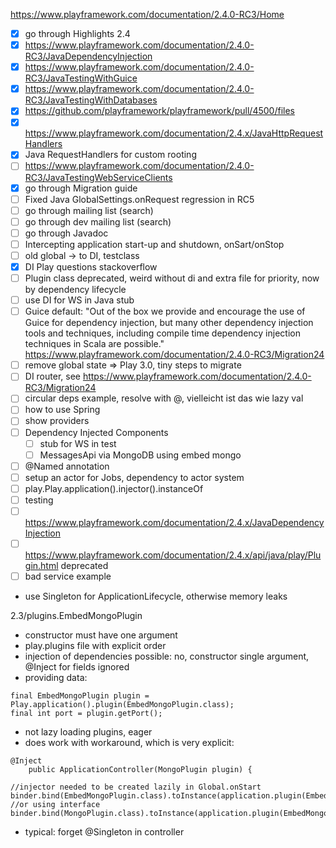 https://www.playframework.com/documentation/2.4.0-RC3/Home
* [x] go through Highlights 2.4
* [x] https://www.playframework.com/documentation/2.4.0-RC3/JavaDependencyInjection
* [x] https://www.playframework.com/documentation/2.4.0-RC3/JavaTestingWithGuice
* [x] https://www.playframework.com/documentation/2.4.0-RC3/JavaTestingWithDatabases
* [x] https://github.com/playframework/playframework/pull/4500/files
* [x] https://www.playframework.com/documentation/2.4.x/JavaHttpRequestHandlers
* [x] Java RequestHandlers for custom rooting
* [ ] https://www.playframework.com/documentation/2.4.0-RC3/JavaTestingWebServiceClients
* [x] go through Migration guide
* [ ] Fixed Java GlobalSettings.onRequest regression in RC5
* [ ] go through mailing list (search)
* [ ] go through dev mailing list (search)
* [ ] go through Javadoc
* [ ] Intercepting application start-up and shutdown, onSart/onStop
* [ ] old global -> to DI, testclass
* [x] DI Play questions stackoverflow
* [ ] Plugin class deprecated, weird without di and extra file for priority, now by dependency lifecycle
* [ ] use DI for WS in Java stub
* [ ] Guice default: "Out of the box we provide and encourage the use of Guice for dependency injection, but many other dependency injection tools and techniques, including compile time dependency injection techniques in Scala are possible." https://www.playframework.com/documentation/2.4.0-RC3/Migration24 
* [ ] remove global state => Play 3.0, tiny steps to migrate
* [ ] DI router, see https://www.playframework.com/documentation/2.4.0-RC3/Migration24
* [ ] circular deps example, resolve with @, vielleicht ist das wie lazy val
* [ ] how to use Spring
* [ ] show providers
* [ ] Dependency Injected Components
   * [ ] stub for WS in test
   * [ ] MessagesApi via MongoDB using embed mongo
* [ ] @Named annotation
* [ ] setup an actor for Jobs, dependency to actor system
* [ ] play.Play.application().injector().instanceOf
* [ ] testing
* [ ]  https://www.playframework.com/documentation/2.4.x/JavaDependencyInjection
* [ ] https://www.playframework.com/documentation/2.4.x/api/java/play/Plugin.html deprecated
* [ ] bad service example
* use Singleton for ApplicationLifecycle, otherwise memory leaks

2.3/plugins.EmbedMongoPlugin
* constructor must have one argument
* play.plugins file with explicit order
* injection of dependencies possible: no, constructor single argument, @Inject for fields ignored
* providing data: 
```
final EmbedMongoPlugin plugin = Play.application().plugin(EmbedMongoPlugin.class);
final int port = plugin.getPort();
```
* not lazy loading plugins, eager
* does work with workaround, which is very explicit:
```
@Inject
    public ApplicationController(MongoPlugin plugin) {
```

```
//injector needed to be created lazily in Global.onStart
binder.bind(EmbedMongoPlugin.class).toInstance(application.plugin(EmbedMongoPlugin.class));
//or using interface 
binder.bind(MongoPlugin.class).toInstance(application.plugin(EmbedMongoPlugin.class));
```
* typical: forget @Singleton in controller
